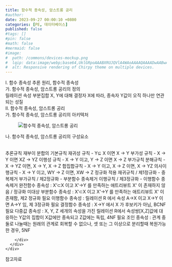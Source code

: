 ```yaml
---
title: 함수적 종속성, 암스트롱 공리
#author: 
date: 2023-09-27 00:00:10 +0800
categories: [PE, 데이터베이스]
published: false
#tags: []
#pin: false
#math: false
#mermaid: false
#image:
#  path: /commons/devices-mockup.png
#  lqip: data:image/webp;base64,UklGRpoAAABXRUJQVlA4WAoAAAAQAAAADwAABwAAQUxQSDIAAAARL0AmbZurmr57yyIiqE8oiG0bejIYEQTgqiDA9vqnsUSI6H+oAERp2HZ65qP/VIAWAFZQOCBCAAAA8AEAnQEqEAAIAAVAfCWkAALp8sF8rgRgAP7o9FDvMCkMde9PK7euH5M1m6VWoDXf2FkP3BqV0ZYbO6NA/VFIAAAA
#  alt: Responsive rendering of Chirpy theme on multiple devices.
---
```


<div class="post-wrap">
  <div class="para">
    <div class="para-title">
      I. 함수 종속성 추론 원리, 함수적 종속성
    </div>
    <div class="para-cntnt">
      <div class="para">
        <div class="para-title">
          가. 함수적 종속성, 암스트롱 공리의 정의
        </div>
        <div class="para-cntnt">
            릴레이션 속성 부분집합 X, Y에 대해 결정자 X에 따라, 종속자 Y값이 오직 하나만 연관되는 성질
        </div>
      </div>
    </div>
  </div>
  
  <div class="para">
    <div class="para-title">
      II. 함수적 종속성, 암스트롱 공리
    </div>
    <div class="para-cntnt">
      <div class="para">
        <div class="para-title">
          가. 함수적 종속성, 암스트롱 공리의 아키텍처
        </div>
        <div class="para-cntnt">
          <figure class="post-figure">
            <img src="/assets/img/posts/함수적-종속성,-암스트롱-공리.png" alt="함수적 종속성, 암스트롱 공리">
<!--            <figcaption>Source: Unveiling the Metaverse: Exploring Emerging Trends, Multifaceted Perspectives, and Future Challenges</figcaption>-->
          </figure>
        </div>
      </div>
      <div class="para">
        <div class="para-title">
          나. 함수적 종속성, 암스트롱 공리의 구성요소
        </div>
        <div class="para-cntnt">
          <table class="post-table">
          </table>
          추론규칙 재부이 분합의
  기본규칙
    재귀성 규칙 - Y⊆ X 이면  X → Y
    부가성 규칙 - X  → Y 이면 XZ → YZ
    이행성 규칙 - X → Y 이고, Y → Z 이면 X → Z
  부가규칙
    분해규칙 - X → YZ 이면, X → Y, X → Z
    합집합규칙 - X → Y 이고, X → Z 이면, X → YZ
    의사이행규칙 - X →&nbsp;Y 이고, WY →&nbsp;Z 이면, XW →&nbsp;Z
정규화 적용
  재귀규칙 / 제1정규화 - 중복제거
  부가규칙 / 제2정규화 - 부분함수 종속제거
  이행규칙 / 제3정규화 - 이행함수 종속제거
  완전함수 종속성 : X’⊂X 이고  X’→Y 를 만족하는 애트리뷰트 X' 이 존재하지 않음 / 정규화 미대상
  부분함수 종속성 : X’⊂X 이고  X’→Y 를 만족하는  애트리뷰트 X' 이 존재함, 제2 정규화 필요
  이행함수 종속성 : 릴레이션 R 에서 속성 A→X 이고 X→Y 이면 A→Y 임, 제 3정규화 필요
  결정함수 종속성 : X→Y 에서 X 가 후보키가 아님, BCNF 필요
  다중값 종속성 : X, Y, Z 세개의 속성을 가진 릴레이션 R에서 속성쌍[X,Z]값에 대응하는 Y값의 집합이 X값에만 종속되고 Z값에는 독립, 4NF 필요
  조인 종속성 : 관계 중 둘로 나눌때는 원래의 관계로 회복할 수 없으나, 셋 또는 그 이상으로 분리할때 복원가능한 경우, 5NF

        </div>
      </div>
    </div>
  </div>

  <div class="refr-wrap">
    <div class="refr-title">
        참고자료
    </div>
    <ol class="refr-list">
    <!--    <li>(나현식, 최대선) <a target="_blank" href="https://scienceon.kisti.re.kr/commons/util/originalView.do?cn=JAKO202225948430499&oCn=JAKO202225948430499&dbt=JAKO&journal=NJOU00291864">메타버스 보안 위협 요소 및 대응 방안 검토</a></li>-->
    <!--    <li>(M. Uddin, S. Manickam, H. Ullah, M. Obaidat and A. Dandoush) <a target="_blank" href="https://ieeexplore.ieee.org/abstract/document/10138386">Unveiling the Metaverse: Exploring Emerging Trends, Multifaceted Perspectives, and Future Challenges</a></li>-->
    </ol>
  </div>
</div>
